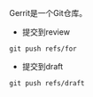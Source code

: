 Gerrit是一个Git仓库。






* 提交到review

```shell
git push refs/for
```


* 提交到draft

```shell
git push refs/draft
```